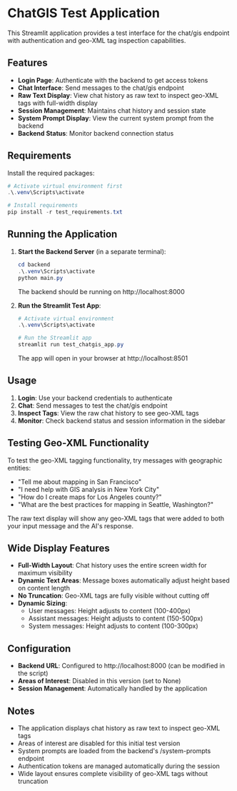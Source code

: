 # ChatGIS Test Application

This Streamlit application provides a test interface for the chat/gis endpoint with authentication and geo-XML tag inspection capabilities.

## Features

- **Login Page**: Authenticate with the backend to get access tokens
- **Chat Interface**: Send messages to the chat/gis endpoint 
- **Raw Text Display**: View chat history as raw text to inspect geo-XML tags with full-width display
- **Session Management**: Maintains chat history and session state
- **System Prompt Display**: View the current system prompt from the backend
- **Backend Status**: Monitor backend connection status

## Requirements

Install the required packages:

```powershell
# Activate virtual environment first
.\.venv\Scripts\activate

# Install requirements
pip install -r test_requirements.txt
```

## Running the Application

1. **Start the Backend Server** (in a separate terminal):
   ```powershell
   cd backend
   .\.venv\Scripts\activate
   python main.py
   ```
   The backend should be running on http://localhost:8000

2. **Run the Streamlit Test App**:
   ```powershell
   # Activate virtual environment
   .\.venv\Scripts\activate
   
   # Run the Streamlit app
   streamlit run test_chatgis_app.py
   ```
   The app will open in your browser at http://localhost:8501

## Usage

1. **Login**: Use your backend credentials to authenticate
2. **Chat**: Send messages to test the chat/gis endpoint
3. **Inspect Tags**: View the raw chat history to see geo-XML tags
4. **Monitor**: Check backend status and session information in the sidebar

## Testing Geo-XML Functionality

To test the geo-XML tagging functionality, try messages with geographic entities:

- "Tell me about mapping in San Francisco"
- "I need help with GIS analysis in New York City"  
- "How do I create maps for Los Angeles county?"
- "What are the best practices for mapping in Seattle, Washington?"

The raw text display will show any geo-XML tags that were added to both your input message and the AI's response.

## Wide Display Features

- **Full-Width Layout**: Chat history uses the entire screen width for maximum visibility
- **Dynamic Text Areas**: Message boxes automatically adjust height based on content length
- **No Truncation**: Geo-XML tags are fully visible without cutting off
- **Dynamic Sizing**: 
  - User messages: Height adjusts to content (100-400px)
  - Assistant messages: Height adjusts to content (150-500px)  
  - System messages: Height adjusts to content (100-300px)

## Configuration

- **Backend URL**: Configured to http://localhost:8000 (can be modified in the script)
- **Areas of Interest**: Disabled in this version (set to None)
- **Session Management**: Automatically handled by the application

## Notes

- The application displays chat history as raw text to inspect geo-XML tags
- Areas of interest are disabled for this initial test version  
- System prompts are loaded from the backend's /system-prompts endpoint
- Authentication tokens are managed automatically during the session
- Wide layout ensures complete visibility of geo-XML tags without truncation
